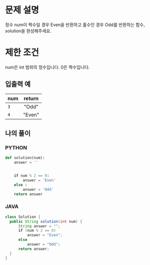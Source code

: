 # 문제 설명
정수 num이 짝수일 경우 Even을 반환하고 홀수인 경우 Odd를 반환하는 함수, solution을 완성해주세요.

# 제한 조건
num은 int 범위의 정수입니다.
0은 짝수입니다.

## 입출력 예
| num | return |
---|:---:|
| `3` | "Odd" |
| `4` | "Even" |

## 나의 풀이

### PYTHON
```python
def solution(num):
    answer = ''


    if num % 2 == 0:
        answer = 'Even'
    else :
        answer = 'Odd'
    return answer
```

### JAVA
```java
class Solution {
  public String solution(int num) {
      String answer = "";
      if (num % 2 == 0)
          answer = "Even";
      else
          answer = "Odd";
      return answer;
  }
}
```
